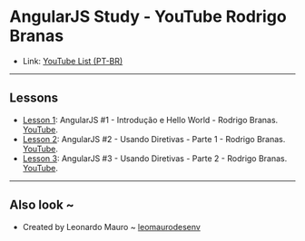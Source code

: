 # AngularJS Study - YouTube Rodrigo Branas

- Link: [YouTube List (PT-BR)](https://www.youtube.com/watch?v=_y7rKxqPoyg&list=PLQCmSnNFVYnTD5p2fR4EXmtlR6jQJMbPb)

---
## Lessons

- [Lesson 1](lesson-1/): AngularJS #1 - Introdução e Hello World - Rodrigo Branas. [YouTube](https://youtu.be/_y7rKxqPoyg).
- [Lesson 2](lesson-2/): AngularJS #2 - Usando Diretivas - Parte 1 - Rodrigo Branas. [YouTube](https://youtu.be/dCWkeFBCPnA).
- [Lesson 3](lesson-3/): AngularJS #3 - Usando Diretivas - Parte 2 - Rodrigo Branas. [YouTube](https://youtu.be/VcF7SySRkHs).
    
---
## Also look ~

- Created by Leonardo Mauro ~ [leomaurodesenv](https://github.com/leomaurodesenv/)
